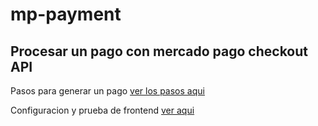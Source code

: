 # mp-payment
## Procesar un pago con mercado pago checkout API

Pasos para generar un pago [ver los pasos aqui](https://legend-boot-d17.notion.site/MP-procesar-un-pago-eb05c99a115d459d8cb36c21708c3fa5)

Configuracion y prueba de frontend [ver aqui](https://github.com/Dragat19/mp-ui-card-payment)